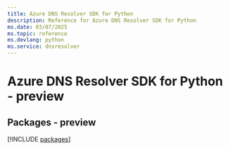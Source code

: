 ```yaml
---
title: Azure DNS Resolver SDK for Python
description: Reference for Azure DNS Resolver SDK for Python
ms.date: 03/07/2025
ms.topic: reference
ms.devlang: python
ms.service: dnsresolver
---
```

# Azure DNS Resolver SDK for Python - preview
## Packages - preview
[!INCLUDE [packages](dns-resolver-index.md)]